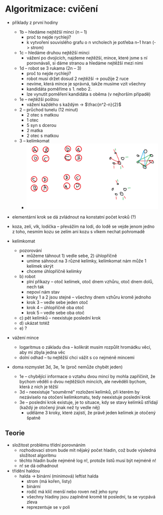 # Algoritmizace: cvičení

- příklady z první hodiny
	- 1b – hledáme nejtěžší minci (n – 1)
		- proč to nejde rychleji?
		- k vytvoření souvislého grafu o n vrcholech je potřeba n–1 hran (-> strom)
	- 1c – hledáme druhou nejtěžší minci
		- vážení po dvojicích, najdeme nejtěžší, mince, které jsme s ní porovnávali, si dáme stranou a hledáme nejtěžší mezi nimi
	- 1d – robot se 3 rukama (2n – 3)
		- proč to nejde rychleji?
		- robot musí držet dosud 2 nejtěžší -> použije 2 ruce
		- nevíme, která mince je správná, takže musíme vzít všechny
		- kandidáta poměříme s 1. nebo 2.
		- lze vynutit poměření kandidáta s oběma (v nejhorším případě)
	- 1e – nejtěžší poštou
		- vážení každého s každým → $\frac{n^2-n}{2}$
	- 2 – průchod tunelu (12 minut)
		- 2 otec s matkou
		- 1 otec
		- 5 syn s dcerou
		- 2 matka
		- 2 otec s matkou
	- 3 – kelímkomat
		- ![](přílohy/kelímkomat.png)

- elementární krok se dá zvládnout na konstatní počet kroků (?)
- koza, zelí, vlk, lodička – převážím na lodi, do lodě se vejde jenom jedno z toho, nesmím kozu se zelím ani kozu s vlkem nechat pohromadě

- kelímkomat
	- pozorování
		- můžeme táhnout 1) vedle sebe, 2) úhlopříčně
		- umíme sáhnout na 3 různé kelímky, kelímkomat nám může 1 kelímek skrýt
		- chceme úhlopříčně kelímky
	- b) robot
		- plní příkazy – otoč kelímek, otoč dnem vzhůru, otoč dnem dolů, nech tak
		- nepoví nám stav
		- kroky 1 a 2 jsou stejné – všechny dnem vzhůru kromě jednoho
		- krok 3 – vedle sebe jeden otoč
		- krok 4 – úhlopříčně oba otoč
		- krok 5 – vedle sebe oba otoč
	- c) pět kelímků – neexistuje poslední krok
	- d) ukázat totéž
	- e) ?
- vážení mince
	- logaritmus o základu dva – kolikrát musím rozpůlit hromádku věcí, aby mi zbyla jedna věc
	- dolní odhad – tu nejtěžší chci vážit s co nejméně mincemi
- doma rozmyslet 3d, 3e, 1e (proč nemůže chybět jeden)
	- 1e – chybějící informace o vztahu dvou mincí by mohla zapříčinit, že bychom věděli o dvou nejtěžších mincích, ale nevěděli bychom, která z nich je těžší
	- 3d – neexistuje "souměrné" rozložení kelímků, při kterém by nezáviselo na otočení kelímkomatu, tedy neexistuje poslední krok
	- 3e – poslední krok existuje, je to situace, kdy se stavy kelímků střídají (každý je otočený jinak než ty vedle něj)
		- uděláme 3 kroky, které zajistí, že právě jeden kelímek je otočený špatně

## Teorie

- složitost problému třídní porovnáním
	- rozhodovací strom bude mít nějaký počet hladin, což bude výsledná složitost algoritmu
	- těchto hladin bude nejméně log n!, protože listů musí být nejméně n!
	- n! se dá odhadnout
- třídění haldou
	- halda → binární (minimová) leftist halda
		- strom (má kořen, listy)
		- binární
		- rodič má klíč menší nebo roven než jeho syny
		- všechny hladiny jsou zaplněné kromě té poslední, ta se vycpává zleva
		- reprezentuje se v poli